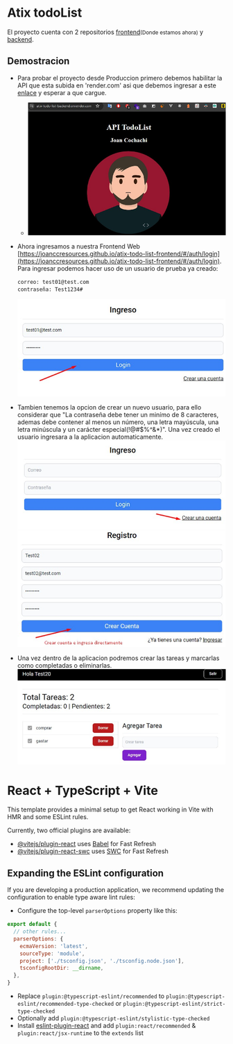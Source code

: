 # Atix todoList
El proyecto cuenta con 2 repositorios [frontend](https://github.com/joanccresources/atix-todo-list-frontend)<span style="font-size: 12px">(Donde estamos ahora)</span> y [backend](https://github.com/joanccresources/atix-todo-list-backend).

## Demostracion
- Para probar el proyecto desde Produccion primero debemos habilitar la API que esta subida en 'render.com' asi que debemos ingresar a este [enlace](https://atix-todo-list-backend.onrender.com/) y esperar a que cargue.
  - ![01](./public/01-enlace-api.jpg)

- Ahora ingresamos a nuestra Frontend Web [https://joanccresources.github.io/atix-todo-list-frontend/#/auth/login](https://joanccresources.github.io/atix-todo-list-frontend/#/auth/login).
Para ingresar podemos hacer uso de un usuario de prueba ya creado:
  ```txt
  correo: test01@test.com
  contraseña: Test1234#
  ```
  ![02](./public/02-login-con-test-01.jpg)

- Tambien tenemos la opcion de crear un nuevo usuario, para ello considerar que "La contraseña debe tener un minímo de 8 caracteres, ademas debe contener al menos un número, una letra mayúscula, una letra minúscula y un carácter especial(!@#$%^&*)".
Una vez creado el usuario ingresara a la aplicacion automaticamente.</br>
![03](./public/03-crear-cuenta-01.jpg)
![04](./public/03-crear-cuenta-02.jpg)

- Una vez dentro de la aplicacion podremos crear las tareas y marcarlas como completadas o eliminarlas.
![05](./public/04-aplicacion.jpg)

# React + TypeScript + Vite
This template provides a minimal setup to get React working in Vite with HMR and some ESLint rules.

Currently, two official plugins are available:

- [@vitejs/plugin-react](https://github.com/vitejs/vite-plugin-react/blob/main/packages/plugin-react/README.md) uses [Babel](https://babeljs.io/) for Fast Refresh
- [@vitejs/plugin-react-swc](https://github.com/vitejs/vite-plugin-react-swc) uses [SWC](https://swc.rs/) for Fast Refresh

## Expanding the ESLint configuration

If you are developing a production application, we recommend updating the configuration to enable type aware lint rules:

- Configure the top-level `parserOptions` property like this:

```js
export default {
  // other rules...
  parserOptions: {
    ecmaVersion: 'latest',
    sourceType: 'module',
    project: ['./tsconfig.json', './tsconfig.node.json'],
    tsconfigRootDir: __dirname,
  },
}
```

- Replace `plugin:@typescript-eslint/recommended` to `plugin:@typescript-eslint/recommended-type-checked` or `plugin:@typescript-eslint/strict-type-checked`
- Optionally add `plugin:@typescript-eslint/stylistic-type-checked`
- Install [eslint-plugin-react](https://github.com/jsx-eslint/eslint-plugin-react) and add `plugin:react/recommended` & `plugin:react/jsx-runtime` to the `extends` list
